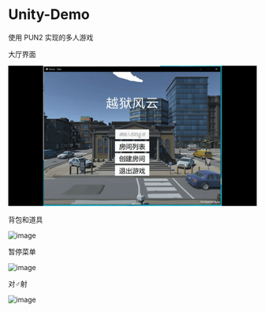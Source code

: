 # Unity-Demo
使用 PUN2 实现的多人游戏

大厅界面

![image](https://github.com/GKeC11/Unity-Demo/blob/master/img/ezgif1r.gif)

背包和道具

![image](https://github.com/GKeC11/Unity-Demo/blob/master/img/ezgif2.gif)

暂停菜单

![image](https://github.com/GKeC11/Unity-Demo/blob/master/img/ezgif%203.gif)

对♂射

![image](https://github.com/GKeC11/Unity-Demo/blob/master/img/ezgif%204.gif)
